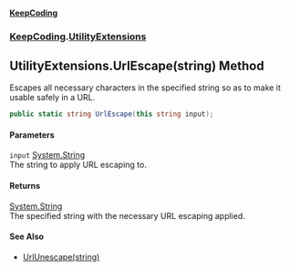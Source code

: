 #### [KeepCoding](index.md 'index')
### [KeepCoding](KeepCoding.md 'KeepCoding').[UtilityExtensions](UtilityExtensions.md 'KeepCoding.UtilityExtensions')
## UtilityExtensions.UrlEscape(string) Method
Escapes all necessary characters in the specified string so as to make it usable safely in a URL.
```csharp
public static string UrlEscape(this string input);
```
#### Parameters
<a name='KeepCoding_UtilityExtensions_UrlEscape(string)_input'></a>
`input` [System.String](https://docs.microsoft.com/en-us/dotnet/api/System.String 'System.String')  
The string to apply URL escaping to.
  
#### Returns
[System.String](https://docs.microsoft.com/en-us/dotnet/api/System.String 'System.String')  
The specified string with the necessary URL escaping applied.
#### See Also
- [UrlUnescape(string)](UtilityExtensions_UrlUnescape_wopseDAcnqt+Xazfr3DKfw.md 'KeepCoding.UtilityExtensions.UrlUnescape(string)')
